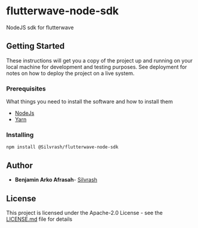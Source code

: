 # flutterwave-node-sdk
NodeJS sdk for flutterwave

## Getting Started

These instructions will get you a copy of the project up and running on your local machine for development and testing purposes. See deployment for notes on how to deploy the project on a live system.

### Prerequisites

What things you need to install the software and how to install them

* [NodeJs](https://nodejs.org/en/download/)
* [Yarn](https://yarnpkg.com/lang/en/docs/install/)


### Installing

```
npm install @Silvrash/flutterwave-node-sdk
```

## Author

* **Benjamin Arko Afrasah**- [Silvrash](https://github.com/Silvrash)

## License

This project is licensed under the Apache-2.0 License - see the [LICENSE.md](LICENSE.md) file for details


